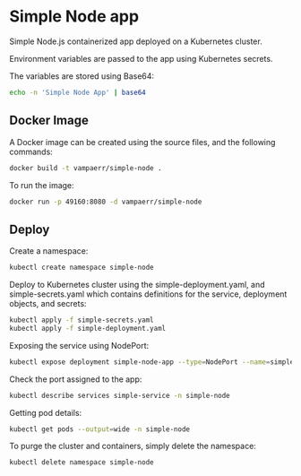 # Simple Node app

Simple Node.js containerized app deployed on a Kubernetes cluster.

Environment variables are passed to the app using Kubernetes secrets.

The variables are stored using Base64:

```bash
echo -n 'Simple Node App' | base64
```

## Docker Image

A Docker image can be created using the source files, and the following commands:

```bash
docker build -t vampaerr/simple-node .
```

To run the image:

```bash
docker run -p 49160:8080 -d vampaerr/simple-node
```

## Deploy

Create a namespace:

```bash
kubectl create namespace simple-node
```

Deploy to Kubernetes cluster using the simple-deployment.yaml, and simple-secrets.yaml which contains definitions for the service, deployment objects, and secrets:

```bash
kubectl apply -f simple-secrets.yaml
kubectl apply -f simple-deployment.yaml
```

Exposing the service using NodePort:

```bash
kubectl expose deployment simple-node-app --type=NodePort --name=simple-service -n simple-node
```

Check the port assigned to the app:

```bash
kubectl describe services simple-service -n simple-node
```

Getting pod details:

```bash
kubectl get pods --output=wide -n simple-node
```

To purge the cluster and containers, simply delete the namespace:

```bash
kubectl delete namespace simple-node
```
